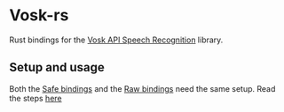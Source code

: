# Vosk-rs

Rust bindings for the [Vosk API Speech Recognition](https://github.com/alphacep/vosk-api) library.

## Setup and usage

Both the [Safe bindings](vosk/) and the [Raw bindings](vosk-sys/) need the same setup.
Read the steps [here](vosk/README.md)
